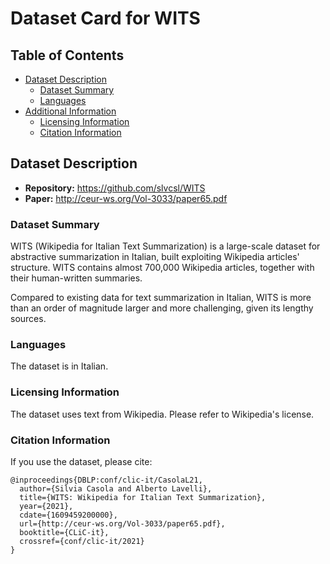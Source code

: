 # Dataset Card for WITS
## Table of Contents
- [Dataset Description](#dataset-description)
  - [Dataset Summary](#dataset-summary)
  - [Languages](#languages)
- [Additional Information](#additional-information)
  - [Licensing Information](#licensing-information)
  - [Citation Information](#citation-information)

## Dataset Description

- **Repository:** https://github.com/slvcsl/WITS
- **Paper:** http://ceur-ws.org/Vol-3033/paper65.pdf

### Dataset Summary

WITS (Wikipedia for Italian Text Summarization) is a large-scale dataset for abstractive summarization in Italian, built exploiting Wikipedia articles' structure. WITS contains almost 700,000 Wikipedia articles, together with their human-written summaries.

Compared to existing data for text summarization in Italian, WITS is more than an order of magnitude larger and more challenging, given its lengthy sources.

### Languages

The dataset is in Italian.

### Licensing Information

The dataset uses text from Wikipedia. Please refer to Wikipedia's license.

### Citation Information

If you use the dataset, please cite:

```
@inproceedings{DBLP:conf/clic-it/CasolaL21,
  author={Silvia Casola and Alberto Lavelli},
  title={WITS: Wikipedia for Italian Text Summarization},
  year={2021},
  cdate={1609459200000},
  url={http://ceur-ws.org/Vol-3033/paper65.pdf},
  booktitle={CLiC-it},
  crossref={conf/clic-it/2021}
}
```